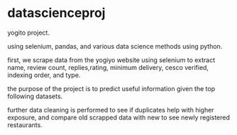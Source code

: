 # datascienceproj
yogito project.

using selenium, pandas, and various data science methods using python.

first, we scrape data from the yogiyo website using selenium to extract
name, review count, replies,rating, minimum delivery, cesco verified, indexing order, and type.

the purpose of the project is to predict useful information given the top following datasets.

further data cleaning is performed to see if duplicates help with higher exposure, and compare old scrapped data with new to see newly registered restaurants.


